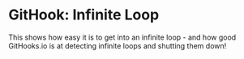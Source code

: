 # GitHook: Infinite Loop
This shows how easy it is to get into an infinite loop - and how good GitHooks.io is at detecting infinite loops and shutting them down!
